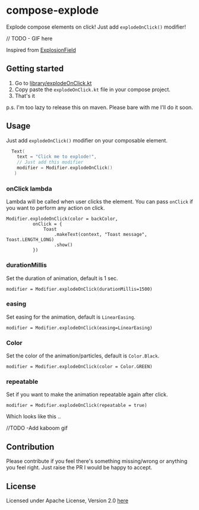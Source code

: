 # compose-explode

Explode compose elements on click! Just add `explodeOnClick()` modifier!

// TODO - GIF here


Inspired from [ExplosionField](https://github.com/tyrantgit/ExplosionField)

## Getting started

1. Go to [library/explodeOnClick.kt](https://github.com/CuriousNikhil/compose-explode/blob/main/library/src/main/java/me/nikhilchaudhari/explode/explodeOnClick.kt)
2. Copy paste the `explodeOnClick.kt` file in your compose project.
3. That's it

p.s. I'm too lazy to release this on maven. Please bare with me I'll do it soon.


## Usage

Just add `explodeOnClick()` modifier on your composable element.

```kotlin
  Text(
    text = "Click me to explode!",
    // Just add this modifier 
    modifier = Modifier.explodeOnClick()
   )
```

### onClick lambda
Lambda will be called when user clicks the element. You can pass `onClick` if you want to perform any action on click.

```
Modifier.explodeOnClick(color = backColor,
          onClick = {
              Toast
                  .makeText(context, "Toast message", Toast.LENGTH_LONG)
                  .show()
          })
```


### durationMillis
Set the duration of animation, default is 1 sec.

```
modifier = Modifier.explodeOnClick(durationMillis=1500)
```

### easing
Set easing for the animation, default is `LinearEasing`.

```
modifier = Modifier.explodeOnClick(easing=LinearEasing)
```

### Color
Set the color of the animation/particles, default is `Color.Black`.

```
modifier = Modifier.explodeOnClick(color = Color.GREEN)
```

### repeatable
Set if you want to make the animation repeatable again after click.

```
modifier = Modifier.explodeOnClick(repeatable = true)
```

Which looks like this ..

//TODO -Add kaboom gif


## Contribution
Please contribute if you feel there's something missing/wrong or anything you feel right. Just raise the PR I would be happy to accept.


## License
Licensed under Apache License, Version 2.0 [here](https://github.com/CuriousNikhil/compose-explode/blob/main/LICENSE)
